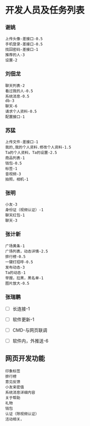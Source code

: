 # 开发人员及任务列表
### 谢姚
    上传头像-差接口-0.5
    手机登录-差接口-0.5
    找回密码-差接口-1
    推荐的人-3
    设置-2
### 刘佃龙
    聊天列表-2
    看过我的人-0.5
    系统消息-0.5
    db-3
    聊天-6
    请求个人资料-0.5
    配置接口-1
### 苏猛
    上传文件-差接口-1
    我的,我的个人资料.修改个人资料-1.5
    Ta的个人资料，Ta的设置-2.5
    商品列表-1
    钱包-0.5
    标签-1
    音视频-3
    拍照，相机-1
### 张明
    小友-3
    身份证（视频认证）-1
    聊天红包-1
    聊天-3
### 张计新
    广场黄条-1
    广场列表，动态详情-2.5
    排行榜-0.5
    一键打招呼-0.5
    发布动态-3
    Ta的动态-1
    举报，拉黑，黑名单-1
    图片放大-0.5
    
### 张瑞鹏
- [ ] 长连接-1
- [ ] 软件更新-1
- [ ] CMD-与网页联调
- [ ] 软件内，外推送-6


## 网页开发功能
    印象标签 
    排行榜
    意见反馈
    小友亲密值
    系统消息详细内容
    关于帮助 
    礼物 
    钱包 
    认证（除视频认证）
    活动相关，
